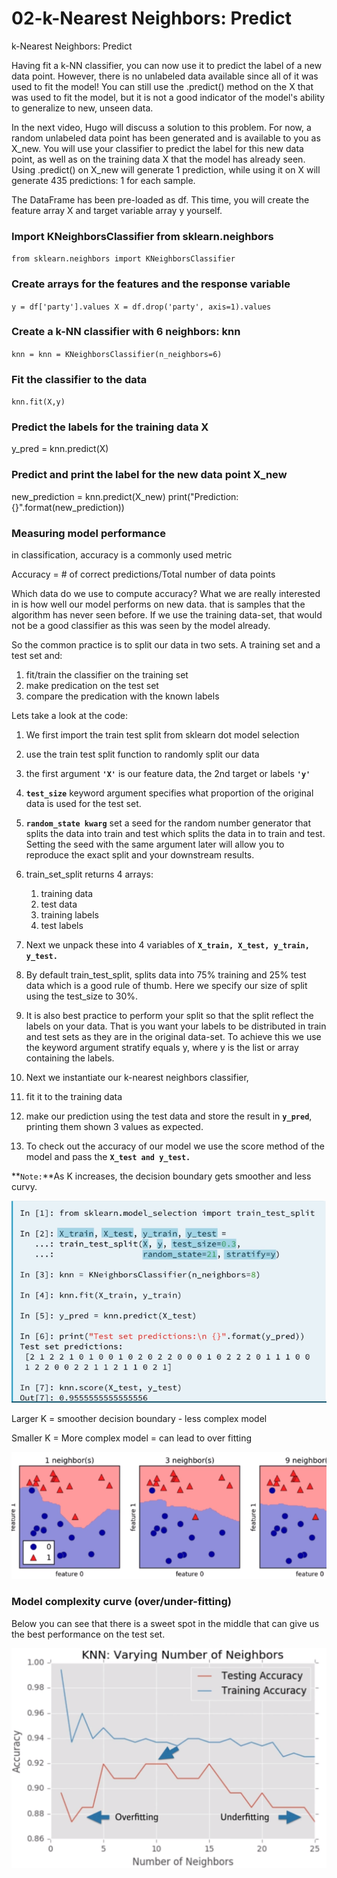 # 02-k-Nearest Neighbors: Predict

k-Nearest Neighbors: Predict

Having fit a k-NN classifier, you can now use it to predict the label of a new data point. However, there is no unlabeled data available since all of it was used to fit the model! You can still use the .predict\(\) method on the X that was used to fit the model, but it is not a good indicator of the model's ability to generalize to new, unseen data.

In the next video, Hugo will discuss a solution to this problem. For now, a random unlabeled data point has been generated and is available to you as X\_new. You will use your classifier to predict the label for this new data point, as well as on the training data X that the model has already seen. Using .predict\(\) on X\_new will generate 1 prediction, while using it on X will generate 435 predictions: 1 for each sample.

The DataFrame has been pre-loaded as df. This time, you will create the feature array X and target variable array y yourself.

### Import KNeighborsClassifier from sklearn.neighbors

`from sklearn.neighbors import KNeighborsClassifier`

### Create arrays for the features and the response variable

`y = df['party'].values X = df.drop('party', axis=1).values`

### Create a k-NN classifier with 6 neighbors: knn

`knn = knn = KNeighborsClassifier(n_neighbors=6)`

### Fit the classifier to the data

`knn.fit(X,y)`

### Predict the labels for the training data X

y\_pred = knn.predict\(X\)

### Predict and print the label for the new data point X\_new

new\_prediction = knn.predict\(X\_new\) print\("Prediction: {}".format\(new\_prediction\)\)

### Measuring model performance

in classification, accuracy is a commonly used metric

Accuracy = \# of correct predictions/Total number of data points

Which data do we use to compute accuracy? What we are really interested in is how well our model performs on new data. that is samples that the algorithm has never seen before. If we use the training data-set, that would not be a good classifier as this was seen by the model already. 

So the common practice is to split our data in two sets. A training set and a test set and:

1. fit/train the classifier on the training set
2. make predication on the test set
3. compare the predication with the known labels

Lets take a look at the code:

1. We first import the train test split from sklearn dot model selection
2. use the train test split function to randomly split our data
3. the first argument **`'X'`** is our feature data, the 2nd target or labels **`'y'`**
4. **`test_size`** keyword argument specifies what proportion of the original data is used for the test set.
5. **`random_state kwarg`** set a seed for the random number generator that splits the data into train and test which splits the data in to train and test. Setting the seed with the same argument later will allow you to reproduce the exact split and your downstream results.
6. train\_set\_split returns 4 arrays:

   1. training data
   2. test data
   3. training labels
   4. test labels

7. Next we unpack these into 4 variables of **`X_train, X_test, y_train, y_test.`** 
8. By default train\_test\_split, splits data into 75% training and 25% test data which is a good rule of thumb. Here we specify our size of split using the test\_size to 30%.
9. It is also best practice to perform your split so that the split reflect the labels on your data. That is you want your labels to be distributed in train and test sets as they are in the original data-set. To achieve this we use the keyword argument stratify equals y, where y is the list or array containing the labels.
10. Next we instantiate our k-nearest neighbors classifier, 
11. fit it to the training data
12. make our prediction using the test data and store the result in **`y_pred`**, printing them shown 3 values as expected.
13. To check out the accuracy of our model we use the score method of the model and pass the **`X_test and y_test.`**

**`Note:`**As K increases, the decision boundary gets smoother  and less curvy.

![](../.gitbook/assets/image%20%281%29.png)

Larger K = smoother decision boundary - less complex model

Smaller K = More complex model = can lead to over fitting

![](../.gitbook/assets/image%20%282%29.png)

### 

### Model complexity curve \(over/under-fitting\)

Below you can see that there is a sweet spot in the middle that can give us the best performance on the test set.

![](../.gitbook/assets/image%20%283%29.png)









  


